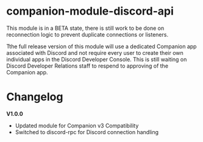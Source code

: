 # companion-module-discord-api

This module is in a BETA state, there is still work to be done on reconnection logic to prevent duplicate connections or listeners.

Tthe full release version of this module will use a dedicated Companion app associated with Discord and not require every user to create their own individual apps in the Discord Developer Console. This is still waiting on Discord Developer Relations staff to respend to approving of the Companion app.

# Changelog
**V1.0.0**
- Updated module for Companion v3 Compatibility
- Switched to discord-rpc for Discord connection handling